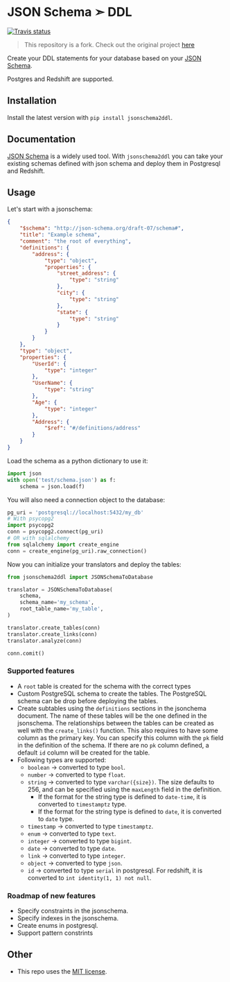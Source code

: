 # JSON Schema ➣ DDL

[![Travis status](https://img.shields.io/travis/clarityai-eng/jsonschema2ddl/master.svg?style=flat)](https://travis-ci.org/clarityai-eng/jsonschema2ddl)

> This repository is a fork. Check out the original project [here](https://github.com/better/jsonschema2ddl)

Create your DDL statements for your database based on your [JSON Schema](http://json-schema.org/).

Postgres and Redshift are supported.

## Installation

Install the latest version with `pip install jsonschema2ddl`.

## Documentation

[JSON Schema](http://json-schema.org/) is a widely used tool. With `jsonschema2ddl` you can take your existing schemas defined with json schema and deploy them in Postgresql and Redshift.

## Usage

Let's start with a jsonschema:

```json
{
    "$schema": "http://json-schema.org/draft-07/schema#",
    "title": "Example schema",
    "comment": "the root of everything",
    "definitions": {
        "address": {
            "type": "object",
            "properties": {
                "street_address": {
                    "type": "string"
                },
                "city": {
                    "type": "string"
                },
                "state": {
                    "type": "string"
                }
            }
        }
    },
    "type": "object",
    "properties": {
        "UserId": {
            "type": "integer"
        },
        "UserName": {
            "type": "string"
        },
        "Age": {
            "type": "integer"
        },
        "Address": {
            "$ref": "#/definitions/address"
        }
    }
}
```

Load the schema as a python dictionary to use it:

```python
import json
with open('test/schema.json') as f:
    schema = json.load(f)
```

You will also need a connection object to the database:

```python
pg_uri = 'postgresql://localhost:5432/my_db'
# With psycopg2
import psycopg2
conn = psycopg2.connect(pg_uri)
# OR with sqlalchemy
from sqlalchemy import create_engine
conn = create_engine(pg_uri).raw_connection()
```

Now you can initialize your translators and deploy the tables:

```python
from jsonschema2ddl import JSONSchemaToDatabase

translator = JSONSchemaToDatabase(
    schema,
    schema_name='my_schema',
    root_table_name='my_table',
)

translator.create_tables(conn)
translator.create_links(conn)
translator.analyze(conn)

conn.comit()
```

### Supported features

* A `root` table is created for the schema with the correct types
* Custom PostgreSQL schema to create the tables. The PostgreSQL schema can be drop before deploying the tables.
* Create subtables using the `definitions` sections in the jsonchema document. The name of these tables will be the one defined in the jsonschema. The relationships between the tables can be created as well with the `create_links()` function. This also requires to have some column as the primary key. You can specify this column with the `pk` field in the definition of the schema. If there are no `pk` column defined, a default `id` column will be created for the table.
* Following types are supported:
  * `boolean` -> converted to type `bool`.
  * `number` -> converted to type `float`.
  * `string` -> converted to type `varchar({size})`. The size defaults to 256, and can be specified using the `maxLength` field in the definition.
    * If the format for the string type is defined to `date-time`, it is converted to `timestamptz` type.
    * If the format for the string type is defined to `date`, it is converted to `date` type.
  * `timestamp` -> converted to type `timestamptz`.
  * `enum` -> converted to type `text`.
  * `integer` -> converted to type `bigint`.
  * `date` -> converted to type `date`.
  * `link` -> converted to type `integer`.
  * `object` -> converted to type `json`.
  * `id` -> converted to type `serial` in postgresql. For redshift, it is converted to `int identity(1, 1) not null`.

### Roadmap of new features

* Specify constraints in the jsonschema.
* Specify indexes in the jsonschema.
* Create enums in postgresql.
* Support pattern constrints

## Other

* This repo uses the [MIT license](https://github.com/better/jsonschema2ddl/blob/master/LICENSE).
